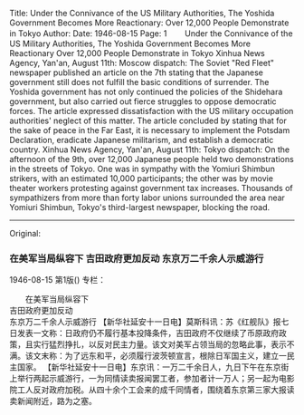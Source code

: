 Title: Under the Connivance of the US Military Authorities, The Yoshida Government Becomes More Reactionary: Over 12,000 People Demonstrate in Tokyo
Author:
Date: 1946-08-15
Page: 1
　　Under the Connivance of the US Military Authorities,
    The Yoshida Government Becomes More Reactionary
    Over 12,000 People Demonstrate in Tokyo
    Xinhua News Agency, Yan'an, August 11th: Moscow dispatch: The Soviet "Red Fleet" newspaper published an article on the 7th stating that the Japanese government still does not fulfill the basic conditions of surrender. The Yoshida government has not only continued the policies of the Shidehara government, but also carried out fierce struggles to oppose democratic forces. The article expressed dissatisfaction with the US military occupation authorities' neglect of this matter. The article concluded by stating that for the sake of peace in the Far East, it is necessary to implement the Potsdam Declaration, eradicate Japanese militarism, and establish a democratic country.
    Xinhua News Agency, Yan'an, August 11th: Tokyo dispatch: On the afternoon of the 9th, over 12,000 Japanese people held two demonstrations in the streets of Tokyo. One was in sympathy with the Yomiuri Shimbun strikers, with an estimated 10,000 participants; the other was by movie theater workers protesting against government tax increases. Thousands of sympathizers from more than forty labor unions surrounded the area near Yomiuri Shimbun, Tokyo's third-largest newspaper, blocking the road.



<hr /> 

Original: 


### 在美军当局纵容下  吉田政府更加反动  东京万二千余人示威游行

1946-08-15
第1版()
专栏：

　　在美军当局纵容下  
    吉田政府更加反动  
    东京万二千余人示威游行
    【新华社延安十一日电】莫斯科讯：苏《红舰队》报七日发表一文称：日政府仍不履行基本投降条件，吉田政府不仅继续了币原政府政策，且实行猛烈挣扎，以反对民主力量。该文对美军占领当局的忽略此事，表示不满。该文末称：为了远东和平，必须履行波茨顿宣言，根除日军国主义，建立一民主国家。
    【新华社延安十一日电】东京讯：一万二千余日人，九日下午在东京街上举行两起示威游行，一为同情读卖报闻罢工者，参加者计一万人；另一起为电影院工人反对政府加税。从四十余个工会来的成千同情者，围绕着东京第三家大报读卖新闻附近，路为之塞。
